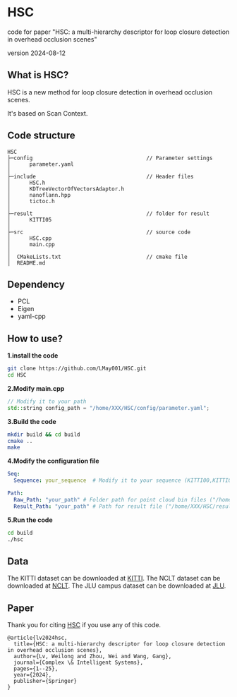 # HSC
code for paper "HSC: a multi-hierarchy descriptor for loop closure detection in overhead occlusion scenes"

version 2024-08-12

## What is HSC?
HSC is a new method for loop closure detection in overhead occlusion scenes.

It's based on Scan Context. 

## Code structure
```
HSC
├─config                                    // Parameter settings
│      parameter.yaml
│
├─include                                   // Header files
│      HSC.h
│      KDTreeVectorOfVectorsAdaptor.h
│      nanoflann.hpp
│      tictoc.h
│
├─result                                    // folder for result
│      KITTI05
│
├─src                                       // source code
│      HSC.cpp
│      main.cpp
│
│  CMakeLists.txt                           // cmake file
│  README.md
```

## Dependency
- PCL
- Eigen
- yaml-cpp

## How to use?
**1.install the code**

```bash
git clone https://github.com/LMay001/HSC.git
cd HSC
```

**2.Modify main.cpp**

```c++
// Modify it to your path
std::string config_path = "/home/XXX/HSC/config/parameter.yaml";
```

**3.Build the code**

```bash
mkdir build && cd build
cmake ..
make
```

**4.Modify the configuration file**

```yaml
Seq:
  Sequence: your_sequence  # Modify it to your sequence (KITTI00,KITTI02,KITTI05,KITTTI08)

Path:
  Raw_Path: "your_path" # Folder path for point cloud bin files ("/home/XXX/data/raw/")
  Result_Path: "your_path" # Path for result file ("/home/XXX/HSC/result/")
```

**5.Run the code**

```bash
cd build
./hsc
```

## Data

The KITTI dataset can be downloaded at [KITTI](http://www.cvlibs.net/datasets/kitti/raw_data.php). The NCLT dataset can be downloaded at [NCLT](http://robots.engin.umich.edu/nclt/). The JLU campus dataset can be downloaded at [JLU](https://www.kaggle.com/datasets/anacondaspyder/self-collected-dataset).

## Paper

Thank you for citing [HSC](https://link.springer.com/article/10.1007/s40747-024-01581-2) if you use any of this code.

```
@article{lv2024hsc,
  title={HSC: a multi-hierarchy descriptor for loop closure detection in overhead occlusion scenes},
  author={Lv, Weilong and Zhou, Wei and Wang, Gang},
  journal={Complex \& Intelligent Systems},
  pages={1--25},
  year={2024},
  publisher={Springer}
}
```
